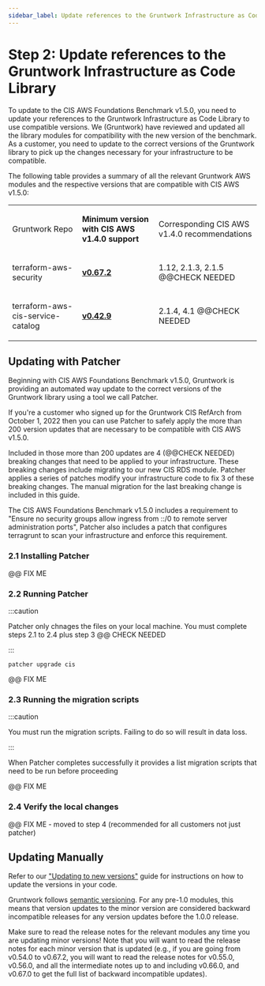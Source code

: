 ```yaml
---
sidebar_label: Update references to the Gruntwork Infrastructure as Code Library
---
```


# Step 2: Update references to the Gruntwork Infrastructure as Code Library

To update to the CIS AWS Foundations Benchmark v1.5.0, you need to update your references to the Gruntwork
Infrastructure as Code Library to use compatible versions. We (Gruntwork) have reviewed and updated all the library modules for compatibility with the new version of the benchmark. As a customer, you need to update to the correct versions of the Gruntwork library to pick up the changes necessary for your infrastructure to be compatible.

The following table provides a summary of all the relevant Gruntwork AWS modules and the respective versions that are
compatible with CIS AWS v1.5.0:

<a id="compatibility-table" class="snap-top"></a>

<table id="compatibility-table">
  <colgroup>
    <col />
    <col />
    <col />
  </colgroup>
  <tbody>
    <tr className="odd">
      <td>
        <p>Gruntwork Repo</p>
      </td>
      <td>
        <p>
          <strong>Minimum version with CIS AWS v1.4.0 support</strong>
        </p>
      </td>
      <td>
        <p>Corresponding CIS AWS v1.4.0 recommendations</p>
      </td>
    </tr>
    <tr className="even">
      <td>
        <p>terraform-aws-security</p>
      </td>
      <td>
        <p>
          <strong>
            <a href="https://github.com/gruntwork-io/terraform-aws-security/releases/tag/v0.67.2">
              v0.67.2
            </a>
          </strong>
        </p>
      </td>
      <td>
        <p>1.12, 2.1.3, 2.1.5 @@CHECK NEEDED</p>
      </td>
    </tr>
    <tr className="odd">
      <td>
        <p>terraform-aws-cis-service-catalog</p>
      </td>
      <td>
        <p>
          <strong>
            <a href="https://github.com/gruntwork-io/terraform-aws-cis-service-catalog/releases/tag/v0.42.9">
              v0.42.9
            </a>
          </strong>
        </p>
      </td>
      <td>
        <p>2.1.4, 4.1 @@CHECK NEEDED</p>
      </td>
    </tr>
  </tbody>
</table>

## Updating with Patcher

Beginning with CIS AWS Foundations Benchmark v1.5.0, Gruntwork is providing an automated way update to the correct versions of the Gruntwork library using a tool we call Patcher.

If you're a customer who signed up for the Gruntwork CIS RefArch from October 1, 2022 then you can use Patcher to safely apply the more than 200 version updates that are necessary to be compatible with CIS AWS v1.5.0.

Included in those more than 200 updates are 4 (@@CHECK NEEDED) breaking changes that need to be applied to your infrastructure. These breaking changes include migrating to our new CIS RDS module. Patcher applies a series of patches modify your infrastructure code to fix 3 of these breaking changes. The manual migration for the last breaking change is included in this guide.

The CIS AWS Foundations Benchmark v1.5.0 includes a requirement to "Ensure no security groups allow ingress from ::/0 to remote server administration ports", Patcher also includes a patch that configures terragrunt to scan your infrastructure and enforce this requirement.

### 2.1 Installing Patcher

@@ FIX ME

### 2.2 Running Patcher

:::caution

Patcher only chnages the files on your local machine. You must complete steps 2.1 to 2.4 plus step 3 @@ CHECK NEEDED

:::

`patcher upgrade cis`

@@ FIX ME

### 2.3 Running the migration scripts

:::caution

You must run the migration scripts. Failing to do so will result in data loss.

:::

When Patcher completes successfully it provides a list migration scripts that need to be run before proceeding

@@ FIX ME

### 2.4 Verify the local changes

@@ FIX ME - moved to step 4 (recommended for all customers not just patcher)



## Updating Manually

Refer to our ["Updating to new versions"](/guides/working-with-code/versioning#updating-to-new-versions) guide for instructions on how to update the versions in your code.

Gruntwork follows [semantic versioning](/guides/working-with-code/versioning#semantic-versioning). For any pre-1.0 modules, this means that version updates to the minor version are considered backward incompatible releases for any version updates before the 1.0.0 release. 

Make sure to read the release notes for the relevant modules any time you are updating minor versions! Note that you will want to read the release notes for each minor version that is updated (e.g., if you are going from v0.54.0 to v0.67.2, you will want to read the release notes for v0.55.0, v0.56.0, and all the intermediate notes up to and including v0.66.0, and v0.67.0 to get the full list of backward incompatible updates).

